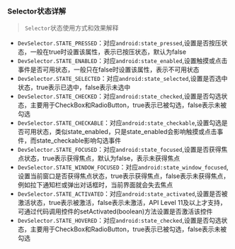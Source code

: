 ### Selector状态详解
> `Selector`状态使用方式和效果解释

- `DevSelector.STATE_PRESSED`：对应`android:state_pressed`,设置是否按压状态，一般在true时设置该属性，表示已按压状态，默认为false
- `DevSelector.STATE_ENABLED`：对应`android:state_enabled`,设置触摸或点击事件是否可用状态，一般只在false时设置该属性，表示不可用状态
- `DevSelector.STATE_SELECTED`：对应`android:state_selected`,设置是否选中状态，true表示已选中，false表示未选中
- `DevSelector.STATE_CHECKED`：对应`android:state_checked`,设置是否勾选状态，主要用于CheckBox和RadioButton，true表示已被勾选，false表示未被勾选
- `DevSelector.STATE_CHECKABLE`：对应`android:state_checkable`,设置勾选是否可用状态，类似state_enabled，只是state_enabled会影响触摸或点击事件，而state_checkable影响勾选事件
- `DevSelector.STATE_FOCUSED`：对应`android:state_focused`,设置是否获得焦点状态，true表示获得焦点，默认为false，表示未获得焦点
- `DevSelector.STATE_WINDOW_FOCUSED`：对应`android:state_window_focused`,设置当前窗口是否获得焦点状态，true表示获得焦点，false表示未获得焦点，例如拉下通知栏或弹出对话框时，当前界面就会失去焦点
- `DevSelector.STATE_ACTIVATED`：对应`android:state_activated`,设置是否被激活状态，true表示被激活，false表示未激活，API Level 11及以上才支持，可通过代码调用控件的setActivated(boolean)方法设置是否激活该控件
- `DevSelector.STATE_HOVERED`：对应`android:state_checked`,设置是否勾选状态，主要用于CheckBox和RadioButton，true表示已被勾选，false表示未被勾选